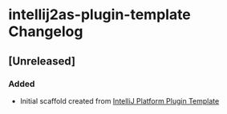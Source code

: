 <!-- Keep a Changelog guide -> https://keepachangelog.com -->

# intellij2as-plugin-template Changelog

## [Unreleased]
### Added
- Initial scaffold created from [IntelliJ Platform Plugin Template](https://github.com/JetBrains/intellij-platform-plugin-template)
